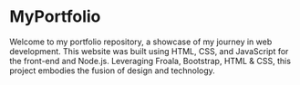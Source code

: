# MyPortfolio
Welcome to my portfolio repository, a showcase of my journey in web development. This website was built using HTML, CSS, and JavaScript for the front-end and Node.js. Leveraging Froala, Bootstrap, HTML & CSS, this project embodies the fusion of design and technology. 
